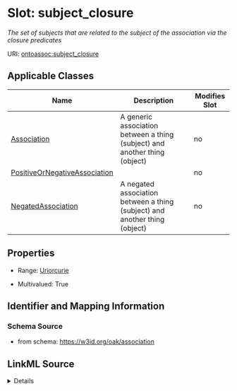 

# Slot: subject_closure


_The set of subjects that are related to the subject of the association via the closure predicates_



URI: [ontoassoc:subject_closure](https://w3id.org/oak/association/subject_closure)



<!-- no inheritance hierarchy -->





## Applicable Classes

| Name | Description | Modifies Slot |
| --- | --- | --- |
| [Association](Association.md) | A generic association between a thing (subject) and another thing (object) |  no  |
| [PositiveOrNegativeAssociation](PositiveOrNegativeAssociation.md) |  |  no  |
| [NegatedAssociation](NegatedAssociation.md) | A negated association between a thing (subject) and another thing (object) |  no  |







## Properties

* Range: [Uriorcurie](Uriorcurie.md)

* Multivalued: True





## Identifier and Mapping Information







### Schema Source


* from schema: https://w3id.org/oak/association




## LinkML Source

<details>
```yaml
name: subject_closure
description: The set of subjects that are related to the subject of the association
  via the closure predicates
from_schema: https://w3id.org/oak/association
rank: 1000
multivalued: true
alias: subject_closure
domain_of:
- PositiveOrNegativeAssociation
range: uriorcurie

```
</details>